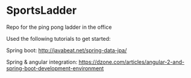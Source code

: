 # SportsLadder
Repo for the ping pong ladder in the office

Used the following tutorials to get started:

Spring boot: http://javabeat.net/spring-data-jpa/

Spring & angular integration: https://dzone.com/articles/angular-2-and-spring-boot-development-environment
